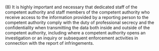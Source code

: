 (8) It is highly important and necessary that dedicated staff of the competent authority and staff members of the competent authority who receive access to the information provided by a reporting person to the competent authority comply with the duty of professional secrecy and the confidentiality when transmitting the data both inside and outside of the competent authority, including where a competent authority opens an investigation or an inquiry or subsequent enforcement activities in connection with the report of infringements.